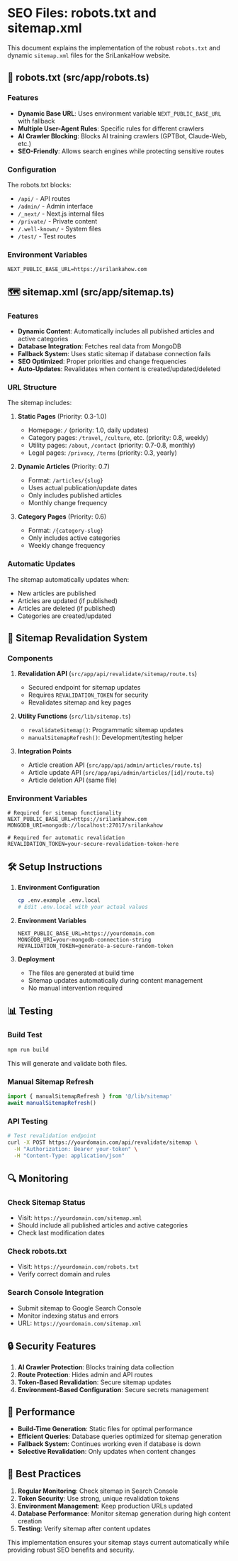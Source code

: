 # SEO Files: robots.txt and sitemap.xml

This document explains the implementation of the robust `robots.txt` and dynamic `sitemap.xml` files for the SriLankaHow website.

## 🤖 robots.txt (src/app/robots.ts)

### Features
- **Dynamic Base URL**: Uses environment variable `NEXT_PUBLIC_BASE_URL` with fallback
- **Multiple User-Agent Rules**: Specific rules for different crawlers
- **AI Crawler Blocking**: Blocks AI training crawlers (GPTBot, Claude-Web, etc.)
- **SEO-Friendly**: Allows search engines while protecting sensitive routes

### Configuration
The robots.txt blocks:
- `/api/` - API routes
- `/admin/` - Admin interface
- `/_next/` - Next.js internal files
- `/private/` - Private content
- `/.well-known/` - System files
- `/test/` - Test routes

### Environment Variables
```env
NEXT_PUBLIC_BASE_URL=https://srilankahow.com
```

## 🗺️ sitemap.xml (src/app/sitemap.ts)

### Features
- **Dynamic Content**: Automatically includes all published articles and active categories
- **Database Integration**: Fetches real data from MongoDB
- **Fallback System**: Uses static sitemap if database connection fails
- **SEO Optimized**: Proper priorities and change frequencies
- **Auto-Updates**: Revalidates when content is created/updated/deleted

### URL Structure
The sitemap includes:

1. **Static Pages** (Priority: 0.3-1.0)
   - Homepage: `/` (priority: 1.0, daily updates)
   - Category pages: `/travel`, `/culture`, etc. (priority: 0.8, weekly)
   - Utility pages: `/about`, `/contact` (priority: 0.7-0.8, monthly)
   - Legal pages: `/privacy`, `/terms` (priority: 0.3, yearly)

2. **Dynamic Articles** (Priority: 0.7)
   - Format: `/articles/{slug}`
   - Uses actual publication/update dates
   - Only includes published articles
   - Monthly change frequency

3. **Category Pages** (Priority: 0.6)
   - Format: `/{category-slug}`
   - Only includes active categories
   - Weekly change frequency

### Automatic Updates

The sitemap automatically updates when:
- New articles are published
- Articles are updated (if published)
- Articles are deleted (if published)
- Categories are created/updated

## 🔄 Sitemap Revalidation System

### Components

1. **Revalidation API** (`src/app/api/revalidate/sitemap/route.ts`)
   - Secured endpoint for sitemap updates
   - Requires `REVALIDATION_TOKEN` for security
   - Revalidates sitemap and key pages

2. **Utility Functions** (`src/lib/sitemap.ts`)
   - `revalidateSitemap()`: Programmatic sitemap updates
   - `manualSitemapRefresh()`: Development/testing helper

3. **Integration Points**
   - Article creation API (`src/app/api/admin/articles/route.ts`)
   - Article update API (`src/app/api/admin/articles/[id]/route.ts`)
   - Article deletion API (same file)

### Environment Variables
```env
# Required for sitemap functionality
NEXT_PUBLIC_BASE_URL=https://srilankahow.com
MONGODB_URI=mongodb://localhost:27017/srilankahow

# Required for automatic revalidation
REVALIDATION_TOKEN=your-secure-revalidation-token-here
```

## 🛠️ Setup Instructions

1. **Environment Configuration**
   ```bash
   cp .env.example .env.local
   # Edit .env.local with your actual values
   ```

2. **Environment Variables**
   ```env
   NEXT_PUBLIC_BASE_URL=https://yourdomain.com
   MONGODB_URI=your-mongodb-connection-string
   REVALIDATION_TOKEN=generate-a-secure-random-token
   ```

3. **Deployment**
   - The files are generated at build time
   - Sitemap updates automatically during content management
   - No manual intervention required

## 📊 Testing

### Build Test
```bash
npm run build
```
This will generate and validate both files.

### Manual Sitemap Refresh
```javascript
import { manualSitemapRefresh } from '@/lib/sitemap'
await manualSitemapRefresh()
```

### API Testing
```bash
# Test revalidation endpoint
curl -X POST https://yourdomain.com/api/revalidate/sitemap \
  -H "Authorization: Bearer your-token" \
  -H "Content-Type: application/json"
```

## 🔍 Monitoring

### Check Sitemap Status
- Visit: `https://yourdomain.com/sitemap.xml`
- Should include all published articles and active categories
- Check last modification dates

### Check robots.txt
- Visit: `https://yourdomain.com/robots.txt`
- Verify correct domain and rules

### Search Console Integration
- Submit sitemap to Google Search Console
- Monitor indexing status and errors
- URL: `https://yourdomain.com/sitemap.xml`

## 🔒 Security Features

1. **AI Crawler Protection**: Blocks training data collection
2. **Route Protection**: Hides admin and API routes
3. **Token-Based Revalidation**: Secure sitemap updates
4. **Environment-Based Configuration**: Secure secrets management

## 🚀 Performance

- **Build-Time Generation**: Static files for optimal performance
- **Efficient Queries**: Database queries optimized for sitemap generation
- **Fallback System**: Continues working even if database is down
- **Selective Revalidation**: Only updates when content changes

## 📝 Best Practices

1. **Regular Monitoring**: Check sitemap in Search Console
2. **Token Security**: Use strong, unique revalidation tokens
3. **Environment Management**: Keep production URLs updated
4. **Database Performance**: Monitor sitemap generation during high content creation
5. **Testing**: Verify sitemap after content updates

This implementation ensures your sitemap stays current automatically while providing robust SEO benefits and security.